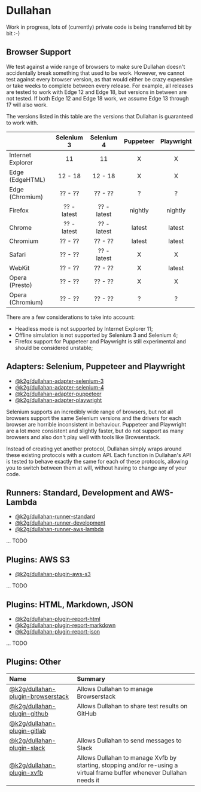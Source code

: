 # Dullahan
Work in progress, lots of (currently) private code is being transferred bit by bit :-)

## Browser Support
We test against a wide range of browsers to make sure Dullahan doesn't accidentally break something that used to be work. However, we cannot test against every browser version, as that would either be crazy expensive or take weeks to complete between every release. For example, all releases are tested to work with Edge 12 and Edge 18, but versions in between are not tested. If both Edge 12 and Edge 18 work, we assume Edge 13 through 17 will also work.

The versions listed in this table are the versions that Dullahan is guaranteed to work with.

|  | Selenium 3 | Selenium 4 | Puppeteer | Playwright |
| --- | :---: | :---: | :---: | :---: |
| Internet Explorer | 11 | 11 | X | X |
| Edge (EdgeHTML) | 12 - 18 | 12 - 18 | X | X |
| Edge (Chromium) | ?? - ?? | ?? - ?? | ? | ? |
| Firefox | ?? - latest | ?? - latest | nightly | nightly |
| Chrome | ?? - latest | ?? - latest | latest | latest |
| Chromium | ?? - ?? | ?? - ?? | latest | latest |
| Safari | ?? - ?? | ?? - latest | X | X |
| WebKit | ?? - ?? | ?? - ?? | X | latest |
| Opera (Presto) | ?? - ?? | ?? - ?? | X | X |
| Opera (Chromium) | ?? - ?? | ?? - ?? | ? | ? |

There are a few considerations to take into account:
* Headless mode is not supported by Internet Explorer 11;
* Offline simulation is not supported by Selenium 3 and Selenium 4;
* Firefox support for Puppeteer and Playwright is still experimental and should be considered unstable;

## Adapters: Selenium, Puppeteer and Playwright
* [@k2g/dullahan-adapter-selenium-3](./packages/dullahan-adapter-selenium-3)
* [@k2g/dullahan-adapter-selenium-4](./packages/dullahan-adapter-selenium-4)
* [@k2g/dullahan-adapter-puppeteer](./packages/dullahan-adapter-puppeteer)
* [@k2g/dullahan-adapter-playwright](./packages/dullahan-adapter-playwright)

Selenium supports an incredibly wide range of browsers, but not all browsers support the same Selenium versions and the drivers for each browser are horrible inconsistent in behaviour. Puppeteer and Playwright are a lot more consistent and slightly faster, but do not support as many browsers and also don't play well with tools like Browserstack.

Instead of creating yet another protocol, Dullahan simply wraps around these existing protocols with a custom API. Each function in Dullahan's API is tested to behave exactly the same for each of these protocols, allowing you to switch between them at will, without having to change any of your code.

## Runners: Standard, Development and AWS-Lambda
* [@k2g/dullahan-runner-standard](./packages/dullahan-runner-standard)
* [@k2g/dullahan-runner-development](./packages/dullahan-runner-development)
* [@k2g/dullahan-runner-aws-lambda](./packages/dullahan-runner-aws-lambda)

... TODO

## Plugins: AWS S3
* [@k2g/dullahan-plugin-aws-s3](./packages/dullahan-plugin-aws-s3)

... TODO

## Plugins: HTML, Markdown, JSON
* [@k2g/dullahan-plugin-report-html](./packages/dullahan-plugin-report-html)
* [@k2g/dullahan-plugin-report-markdown](./packages/dullahan-plugin-report-markdown)
* [@k2g/dullahan-plugin-report-json](./packages/dullahan-plugin-report-json)

... TODO

## Plugins: Other

| Name | Summary|
| :--- | :--- |
| [@k2g/dullahan-plugin-browserstack](./packages/dullahan-plugin-browserstack) | Allows Dullahan to manage Browserstack |
| [@k2g/dullahan-plugin-github](./packages/dullahan-plugin-github) | Allows Dullahan to share test results on GitHub |
| [@k2g/dullahan-plugin-gitlab](./packages/dullahan-plugin-gitlab) | |
| [@k2g/dullahan-plugin-slack](./packages/dullahan-plugin-slack) | Allows Dullahan to send messages to Slack |
| [@k2g/dullahan-plugin-xvfb](./packages/dullahan-plugin-xvfb) | Allows Dullahan to manage Xvfb by starting, stopping and/or re-using a virtual frame buffer whenever Dullahan needs it |
